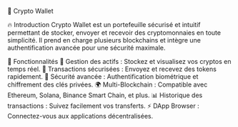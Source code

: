 🚀 Crypto Wallet

🔥 Introduction
Crypto Wallet est un portefeuille sécurisé et intuitif permettant de stocker, envoyer et recevoir des cryptomonnaies en toute simplicité. Il prend en charge plusieurs blockchains et intègre une authentification avancée pour une sécurité maximale.

🎯 Fonctionnalités
📲 Gestion des actifs : Stockez et visualisez vos cryptos en temps réel.
🔄 Transactions sécurisées : Envoyez et recevez des tokens rapidement.
🔐 Sécurité avancée : Authentification biométrique et chiffrement des clés privées.
🌍 Multi-Blockchain : Compatible avec Ethereum, Solana, Binance Smart Chain, et plus.
📊 Historique des transactions : Suivez facilement vos transferts.
⚡ DApp Browser : Connectez-vous aux applications décentralisées.

